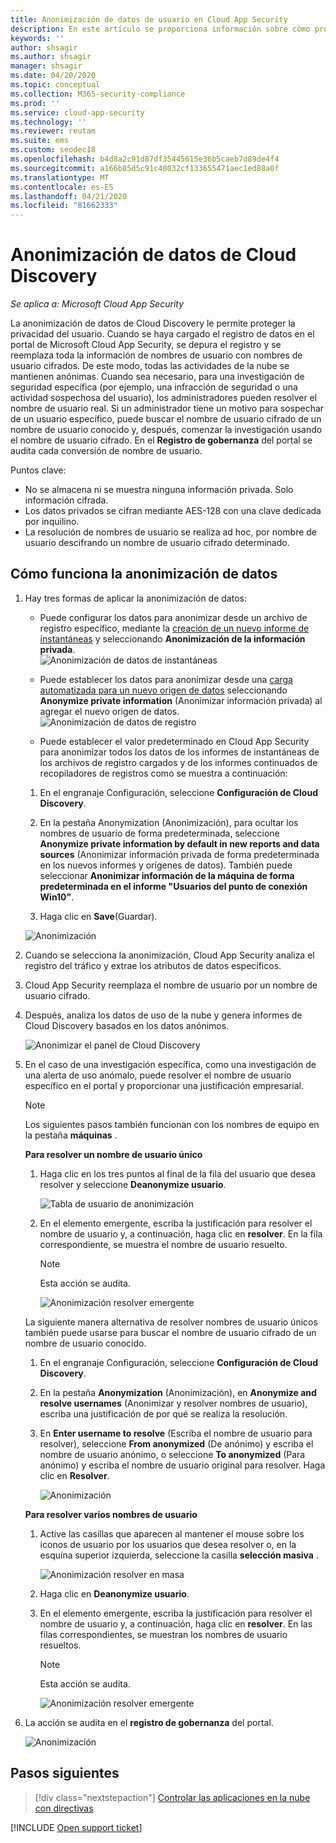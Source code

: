 ```yaml
---
title: Anonimización de datos de usuario en Cloud App Security
description: En este artículo se proporciona información sobre cómo proteger la privacidad de los usuarios al anonimizar los nombres de usuario en los datos de Cloud Discovery.
keywords: ''
author: shsagir
ms.author: shsagir
manager: shsagir
ms.date: 04/20/2020
ms.topic: conceptual
ms.collection: M365-security-compliance
ms.prod: ''
ms.service: cloud-app-security
ms.technology: ''
ms.reviewer: reutam
ms.suite: ems
ms.custom: seodec18
ms.openlocfilehash: b4d8a2c91d87df35445615e36b5caeb7d89de4f4
ms.sourcegitcommit: a166b85d5c91c48032cf133655471aec1ed88a0f
ms.translationtype: MT
ms.contentlocale: es-ES
ms.lasthandoff: 04/21/2020
ms.locfileid: "81662333"
---
```

# <a name="cloud-discovery-data-anonymization"></a>Anonimización de datos de Cloud Discovery

*Se aplica a: Microsoft Cloud App Security*

La anonimización de datos de Cloud Discovery le permite proteger la privacidad del usuario. Cuando se haya cargado el registro de datos en el portal de Microsoft Cloud App Security, se depura el registro y se reemplaza toda la información de nombres de usuario con nombres de usuario cifrados. De este modo, todas las actividades de la nube se mantienen anónimas. Cuando sea necesario, para una investigación de seguridad específica (por ejemplo, una infracción de seguridad o una actividad sospechosa del usuario), los administradores pueden resolver el nombre de usuario real. Si un administrador tiene un motivo para sospechar de un usuario específico, puede buscar el nombre de usuario cifrado de un nombre de usuario conocido y, después, comenzar la investigación usando el nombre de usuario cifrado. En el **Registro de gobernanza** del portal se audita cada conversión de nombre de usuario.

Puntos clave:

- No se almacena ni se muestra ninguna información privada. Solo información cifrada.
- Los datos privados se cifran mediante AES-128 con una clave dedicada por inquilino.
- La resolución de nombres de usuario se realiza ad hoc, por nombre de usuario descifrando un nombre de usuario cifrado determinado.

## <a name="how-data-anonymization-works"></a>Cómo funciona la anonimización de datos

1. Hay tres formas de aplicar la anonimización de datos:

    - Puede configurar los datos para anonimizar desde un archivo de registro específico, mediante la [creación de un nuevo informe de instantáneas](create-snapshot-cloud-discovery-reports.md) y seleccionando **Anonimización de la información privada**.  
    ![Anonimización de datos de instantáneas](media/anonymize-log.png)

    - Puede establecer los datos para anonimizar desde una [carga automatizada para un nuevo origen de datos](configure-automatic-log-upload-for-continuous-reports.md) seleccionando **Anonymize private information** (Anonimizar información privada) al agregar el nuevo origen de datos.  
    ![Anonimización de datos de registro](media/anonymize-autolog.png)

    - Puede establecer el valor predeterminado en Cloud App Security para anonimizar todos los datos de los informes de instantáneas de los archivos de registro cargados y de los informes continuados de recopiladores de registros como se muestra a continuación:

    1. En el engranaje Configuración, seleccione **Configuración de Cloud Discovery**.

    2. En la pestaña Anonymization (Anonimización), para ocultar los nombres de usuario de forma predeterminada, seleccione **Anonymize private information by default in new reports and data sources** (Anonimizar información privada de forma predeterminada en los nuevos informes y orígenes de datos). También puede seleccionar **Anonimizar información de la máquina de forma predeterminada en el informe "Usuarios del punto de conexión Win10"**.
    3. Haga clic en **Save**(Guardar).

    ![Anonimización](media/anonymizer1.png)

2. Cuando se selecciona la anonimización, Cloud App Security analiza el registro del tráfico y extrae los atributos de datos específicos.
3. Cloud App Security reemplaza el nombre de usuario por un nombre de usuario cifrado.
4. Después, analiza los datos de uso de la nube y genera informes de Cloud Discovery basados en los datos anónimos.

    ![Anonimizar el panel de Cloud Discovery](media/anonymize-dashboard.png)

5. En el caso de una investigación específica, como una investigación de una alerta de uso anómalo, puede resolver el nombre de usuario específico en el portal y proporcionar una justificación empresarial.

    > [!NOTE]
    > Los siguientes pasos también funcionan con los nombres de equipo en la pestaña **máquinas** .

    **Para resolver un nombre de usuario único**

    1. Haga clic en los tres puntos al final de la fila del usuario que desea resolver y seleccione **Deanonymize usuario**.

        ![Tabla de usuario de anonimización](media/anonymize-user-table.png)

    1. En el elemento emergente, escriba la justificación para resolver el nombre de usuario y, a continuación, haga clic en **resolver**. En la fila correspondiente, se muestra el nombre de usuario resuelto.

        > [!NOTE]
        > Esta acción se audita.

        ![Anonimización resolver emergente](media/anonymize-resolve-dialog.png)

    La siguiente manera alternativa de resolver nombres de usuario únicos también puede usarse para buscar el nombre de usuario cifrado de un nombre de usuario conocido.

    1. En el engranaje Configuración, seleccione **Configuración de Cloud Discovery**.

    1. En la pestaña **Anonymization** (Anonimización), en **Anonymize and resolve usernames** (Anonimizar y resolver nombres de usuario), escriba una justificación de por qué se realiza la resolución.
    1. En **Enter username to resolve** (Escriba el nombre de usuario para resolver), seleccione **From anonymized** (De anónimo) y escriba el nombre de usuario anónimo, o seleccione **To anonymized** (Para anónimo) y escriba el nombre de usuario original para resolver. Haga clic en **Resolver**.

        ![Anonimización](media/anonymizer.png)

    **Para resolver varios nombres de usuario**

    1. Active las casillas que aparecen al mantener el mouse sobre los iconos de usuario por los usuarios que desea resolver o, en la esquina superior izquierda, seleccione la casilla **selección masiva** .

        ![Anonimización resolver en masa](media/anonymize-bulk-resolve.png)

    1. Haga clic en **Deanonymize usuario**.
    1. En el elemento emergente, escriba la justificación para resolver el nombre de usuario y, a continuación, haga clic en **resolver**. En las filas correspondientes, se muestran los nombres de usuario resueltos.

        > [!NOTE]
        > Esta acción se audita.

        ![Anonimización resolver emergente](media/anonymize-resolve-dialog.png)

6. La acción se audita en el **registro de gobernanza** del portal.

    ![Anonimización](media/anonymize-gov-log.png)

## <a name="next-steps"></a>Pasos siguientes

> [!div class="nextstepaction"]
> [Controlar las aplicaciones en la nube con directivas](control-cloud-apps-with-policies.md)

[!INCLUDE [Open support ticket](includes/support.md)]
